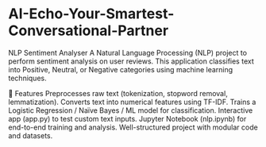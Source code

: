 # AI-Echo-Your-Smartest-Conversational-Partner
 NLP Sentiment Analyser
A Natural Language Processing (NLP) project to perform sentiment analysis on user reviews.
This application classifies text into Positive, Neutral, or Negative categories using machine learning techniques.

🚀 Features
Preprocesses raw text (tokenization, stopword removal, lemmatization).
Converts text into numerical features using TF-IDF.
Trains a Logistic Regression / Naïve Bayes / ML model for classification.
Interactive app (app.py) to test custom text inputs.
Jupyter Notebook (nlp.ipynb) for end-to-end training and analysis.
Well-structured project with modular code and datasets.
